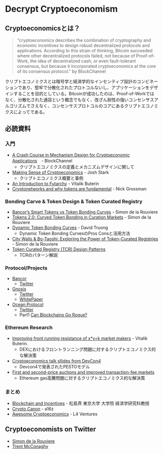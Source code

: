 # Decrypt Cryptoeconomism

## Cryptoeconomicsとは？
 >"cryptoeconomics describes the combination of cryptography and economic incentives to design robust decentralized protocols and applications. According to this strain of thinking, Bitcoin succeeded where other decentralized protocols failed, not because of Proof-of-Work, the idea of decentralized cash, or even fault-tolerant consensus, but because it incorporated cryptoeconomics at the core of its consensus protocol." by BlockChannel

 クリプトエコノミクスとは暗号学と経済学的なインセンティブ設計のコンビネーションであり、堅牢で分散化されたプロトコルないし、アプリケーションをデザインすることを目的としている。Bitcoinが成功したのは、Proof-of-Workではなく、分散化された通貨という概念でもなく、改ざん耐性の強いコンセンサスアルゴリズムでさえなく、コンセンサスプロトコルのコアにあるクリプトエコノミクスによってである。

 ## 必読資料

 ### 入門
 * [A Crash Course in Mechanism Design for Cryptoeconomic Applications](https://medium.com/blockchannel/a-crash-course-in-mechanism-design-for-cryptoeconomic-applications-a9f06ab6a976)　- BlockChannel
    * クリプトエコノミクスの定義とメカニズムデザインに関して
* [Making Sense of Cryptoeconomics](https://www.coindesk.com/making-sense-cryptoeconomics) - Josh Stark
    * クリプトエコノミクス概要と事例
* [An Introduction to Futarchy](https://blog.ethereum.org/2014/08/21/introduction-futarchy/) - Vitalik Buterin
* [Cryptonetworks and why tokens are fundamental](https://www.nickgrossman.is/2018/cryptonetworks-and-why-tokens-are-fundamental/) - Nick Grossman

### Bonding Carve & Token Design & Token Curated Registry 
* [Bancor’s Smart Tokens vs Token Bonding Curves](https://medium.com/@simondlr/bancors-smart-tokens-vs-token-bonding-curves-a4f0cdfd3388) - Simon de la Rouviere
* [Tokens 2.0: Curved Token Bonding in Curation Markets](https://medium.com/@simondlr/tokens-2-0-curved-token-bonding-in-curation-markets-1764a2e0bee5) - Simon de la Rouviere
* [Dynamic Token Bonding Curves](https://tokeneconomy.co/dynamic-token-bonding-curves-41d36e43befa) - David Truong
    * Dynamic Token Bonding CurvesのPros Consと活用方法
* [City Walls & Bo-Taoshi: Exploring the Power of Token-Curated Registries](https://medium.com/@simondlr/city-walls-bo-taoshi-exploring-the-power-of-token-curated-registries-588f208c17d5) - Simon de la Rouviere
* [Token Curated Registry (TCR) Design Patterns](https://hackernoon.com/token-curated-registry-tcr-design-patterns-4de6d18efa15)
    * TCRのパターン解説

### Protocol/Projects
* [Bancor](https://about.bancor.network/)
    * [Twitter](https://twitter.com/Bancor)
* [Gnosis](https://gnosis.pm/)
    * [Twitter](https://twitter.com/gnosisPM)
    * [WhitePaper](https://storage.googleapis.com/website-bancor/2018/04/01ba8253-bancor_protocol_whitepaper_en.pdf)
* [Ocean Protocol](https://oceanprotocol.com/)
    * [Twitter](https://twitter.com/oceanprotocol)
    * Part1 [Can Blockchains Go Rogue?](https://blog.oceanprotocol.com/can-blockchains-go-rogue-5134300ce790) 

### Ethereum Research
* [Improving front running resistance of x*y=k market makers](https://ethresear.ch/t/improving-front-running-resistance-of-x-y-k-market-makers/1281) - Vitalik Buterin.
    * DEXにおけるフロントランニング問題に対するクリプトエコノミクス的な解決策
* [Cryptoeconomics talk sllides from DevCon4](https://ethresear.ch/t/cryptoeconomics-talk-sllides-from-devcon4/4062)
    * Devcon4で発表されたPESTOモデル
* [First and second-price auctions and improved transaction-fee markets](https://ethresear.ch/t/first-and-second-price-auctions-and-improved-transaction-fee-markets/2410)
    * Ethereum gas高騰問題に対するクリプトエコノミクス的な解決策

### まとめ
* [Blockchain and Incentives](http://www.econexp.org/hitoshi/18A2GG1.pdf) - 松島斉 東京大学 大学院 経済学研究科教授
* [Crypto Canon](https://a16z.com/2018/02/10/crypto-readings-resources/) - a16z
* [Awesome Cryptoeconomics](https://github.com/L4ventures/awesome-cryptoeconomics) - L4 Ventures

## Cryptoeconomists on Twitter
* [Simon de la Rouviere](https://twitter.com/simondlr)
* [Trent McConaghy](https://twitter.com/trentmc0)
